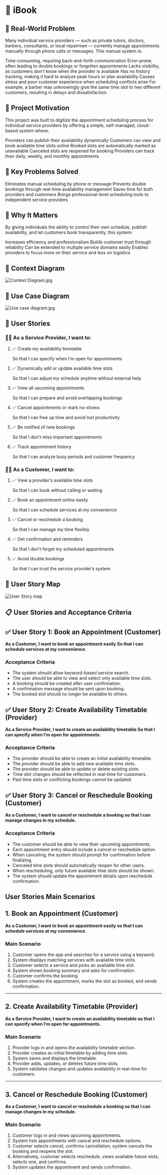 # 📅 iBook

## 📌 Real-World Problem
Many individual service providers — such as private tutors, doctors, barbers, consultants, or local repairmen — currently manage appointments manually through phone calls or messages. This manual system is:

Time-consuming, requiring back-and-forth communication
Error-prone, often leading to double bookings or forgotten appointments
Lacks visibility, as customers don't know when the provider is available
Has no history tracking, making it hard to analyze peak hours or plan availability
Causes stress and poor customer experience when scheduling conflicts arise
For example, a barber may unknowingly give the same time slot to two different customers, resulting in delays and dissatisfaction.

## 🎯 Project Motivation
This project was built to digitize the appointment scheduling process for individual service providers by offering a simple, self-managed, cloud-based system where:

Providers can publish their availability dynamically
Customers can view and book available time slots online
Booked slots are automatically marked as unavailable
Canceled slots are reopened for booking
Providers can track their daily, weekly, and monthly appointments

## 🧩 Key Problems Solved
Eliminates manual scheduling by phone or message
Prevents double bookings through real-time availability management
Saves time for both providers and customers
Brings professional-level scheduling tools to independent service providers

## 🚀 Why It Matters
By giving individuals the ability to control their own schedule, publish availability, and let customers book transparently, this system:

Increases efficiency and professionalism
Builds customer trust through reliability
Can be extended to multiple service domains easily
Enables providers to focus more on their service and less on logistics


## 📌 Context Diagram
![Context Diagram.jpg](Context%20Diagram.jpg)

## 📌 Use Case Diagram
![Use case diagram.jpg](Use%20case%20diagram.jpg)


## 📘 User Stories


### 🧑‍💼 As a Service Provider, I want to:
1. ✅ Create my availability timetable

   So that I can specify when I’m open for appointments
2. ✅ Dynamically add or update available time slots

   So that I can adjust my schedule anytime without external help
3. ✅ View all upcoming appointments

   So that I can prepare and avoid overlapping bookings
4. ✅ Cancel appointments or mark no-shows

   So that I can free up time and avoid lost productivity
5. ✅ Be notified of new bookings

   So that I don’t miss important appointments
6. ✅ Track appointment history

   So that I can analyze busy periods and customer frequency


### 🧑‍💻 As a Customer, I want to:
1. ✅ View a provider’s available time slots

   So that I can book without calling or waiting
2. ✅ Book an appointment online easily

   So that I can schedule services at my convenience
3. ✅ Cancel or reschedule a booking

   So that I can manage my time flexibly
4. ✅ Get confirmation and reminders

   So that I don’t forget my scheduled appointments
5. ✅ Avoid double bookings

   So that I can trust the service provider’s system



## 📌 User Story Map
![User Story map](User%20Story%20map.png)

## 📋 User Stories and Acceptance Criteria

## ✅ User Story 1: Book an Appointment (Customer)

**As a Customer, I want to book an appointment easily So that I can schedule services at my convenience.**

### Acceptance Criteria

- The system should allow keyword-based service search.
- The user should be able to view and select only available time slots.
- A booking should be created after user confirmation.
- A confirmation message should be sent upon booking.
- The booked slot should no longer be available to others.


## ✅ User Story 2: Create Availability Timetable (Provider)

**As a Service Provider, I want to create an availability timetable So that I can specify when I’m open for appointments.**

### Acceptance Criteria

- The provider should be able to create an initial availability timetable.
- The provider should be able to add new available time slots.
- The provider should be able to update or delete existing slots.
- Time slot changes should be reflected in real-time for customers.
- Past time slots or conflicting bookings cannot be updated.



## ✅ User Story 3: Cancel or Reschedule Booking (Customer)

**As a Customer, I want to cancel or reschedule a booking so that I can manage changes in my schedule.**

### Acceptance Criteria

- The customer should be able to view their upcoming appointments.
- Each appointment entry should include a cancel or reschedule option.
- When canceling, the system should prompt for confirmation before finalizing.
- Canceled time slots should automatically reopen for other users.
- When rescheduling, only future available time slots should be shown.
- The system should update the appointment details upon reschedule confirmation.

## User Stories Main Scenarios

## 1. Book an Appointment (Customer)
**As a Customer, I want to book an appointment easily so that I can schedule services at my convenience.**

### Main Scenario
1. Customer opens the app and searches for a service using a keyword.
2. System displays matching services with available time slots.
3. Customer selects a service and picks an available time slot.
4. System shows booking summary and asks for confirmation.
5. Customer confirms the booking.
6. System creates the appointment, marks the slot as booked, and sends confirmation.

---

## 2. Create Availability Timetable (Provider)
**As a Service Provider, I want to create an availability timetable so that I can specify when I’m open for appointments.**

### Main Scenario
1. Provider logs in and opens the availability timetable section.
2. Provider creates an initial timetable by adding time slots.
3. System saves and displays the timetable.
4. Provider adds, updates, or deletes future time slots.
5. System validates changes and updates availability in real-time for customers.

---

## 3. Cancel or Reschedule Booking (Customer)
**As a Customer, I want to cancel or reschedule a booking so that I can manage changes in my schedule.**

### Main Scenario
1. Customer logs in and views upcoming appointments.
2. System lists appointments with cancel and reschedule options.
3. Customer selects cancel, confirms cancellation; system cancels the booking and reopens the slot.
4. Alternatively, customer selects reschedule, views available future slots, selects one, and confirms.
5. System updates the appointment and sends confirmation.

